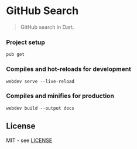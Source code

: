# GitHub Search

> GitHub search in Dart.

### Project setup
```
pub get
```

### Compiles and hot-reloads for development
```
webdev serve --live-reload
```

### Compiles and minifies for production
```
webdev build --output docs
```

## License

MIT - see [LICENSE](LICENSE)
